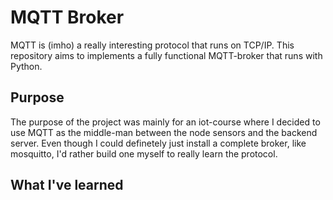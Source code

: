 # MQTT Broker
MQTT is (imho) a really interesting protocol that runs on TCP/IP.
This repository aims to implements a fully functional MQTT-broker that runs with Python.


## Purpose
The purpose of the project was mainly for an iot-course where I decided to use MQTT as the middle-man between the node sensors and the backend server. Even though I could definetely just install a complete broker, like mosquitto, I'd rather build one myself to really learn the protocol.

## What I've learned
